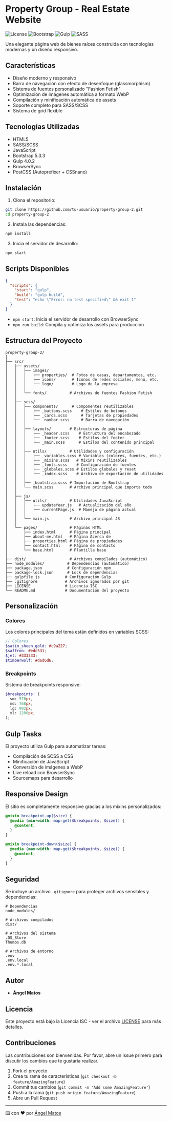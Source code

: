 # Property Group - Real Estate Website

![License](https://img.shields.io/badge/license-ISC-blue.svg)
![Bootstrap](https://img.shields.io/badge/Bootstrap-5.3.3-purple.svg)
![Gulp](https://img.shields.io/badge/Gulp-4.0.2-red.svg)
![SASS](https://img.shields.io/badge/SASS-1.71.1-pink.svg)

Una elegante página web de bienes raíces construida con tecnologías modernas y un diseño responsivo.

## Características

- Diseño moderno y responsivo
- Barra de navegación con efecto de desenfoque (glassmorphism)
- Sistema de fuentes personalizado "Fashion Fetish"
- Optimización de imágenes automática a formato WebP
- Compilación y minificación automática de assets
- Soporte completo para SASS/SCSS
- Sistema de grid flexible

## Tecnologías Utilizadas

- HTML5
- SASS/SCSS
- JavaScript
- Bootstrap 5.3.3
- Gulp 4.0.2
- BrowserSync
- PostCSS (Autoprefixer + CSSnano)

## Instalación

1. Clona el repositorio:
```bash
git clone https://github.com/tu-usuario/property-group-2.git
cd property-group-2
```

2. Instala las dependencias:
```bash
npm install
```

3. Inicia el servidor de desarrollo:
```bash
npm start
```

## Scripts Disponibles

```json
{
  "scripts": {
    "start": "gulp",
    "build": "gulp build",
    "test": "echo \"Error: no test specified\" && exit 1"
  }
}
```

- `npm start`: Inicia el servidor de desarrollo con BrowserSync
- `npm run build`: Compila y optimiza los assets para producción

## Estructura del Proyecto

```
property-group-2/              
│
├── src/                      
│   ├── assets/              
│   │   ├── images/          
│   │   │   ├── properties/  # Fotos de casas, departamentos, etc.
│   │   │   ├── icons/       # Iconos de redes sociales, menú, etc.
│   │   │   └── logo/        # Logo de la empresa
│   │   │
│   │   └── fonts/          # Archivos de fuentes Fashion Fetish
│   │
│   ├── scss/               
│   │   ├── components/      # Componentes reutilizables
│   │   │   ├── _buttons.scss    # Estilos de botones
│   │   │   ├── _cards.scss      # Tarjetas de propiedades
│   │   │   └── _navbar.scss     # Barra de navegación
│   │   │
│   │   ├── layouts/        # Estructuras de página
│   │   │   ├── _header.scss    # Estructura del encabezado
│   │   │   ├── _footer.scss    # Estilos del footer
│   │   │   └── _main.scss      # Estilos del contenido principal
│   │   │
│   │   ├── utils/          # Utilidades y configuración
│   │   │   ├── _variables.scss # Variables (colores, fuentes, etc.)
│   │   │   ├── _mixins.scss   # Mixins reutilizables
│   │   │   ├── _fonts.scss    # Configuración de fuentes
│   │   │   ├── _globales.scss # Estilos globales y reset
│   │   │   └── _index.scss    # Archivo de exportación de utilidades
│   │   │
│   │   ├── _bootstrap.scss # Importación de Bootstrap
│   │   └── main.scss       # Archivo principal que importa todo
│   │
│   ├── js/                 
│   │   ├── utils/          # Utilidades JavaScript
│   │   │   ├── updateYear.js   # Actualización del año
│   │   │   └── currentPage.js  # Manejo de página actual
│   │   │
│   │   └── main.js         # Archivo principal JS
│   │
│   └── pages/              # Páginas HTML
│       ├── index.html      # Página principal
│       ├── about-me.html   # Página Acerca de
│       ├── properties.html # Página de propiedades
│       ├── contact.html    # Página de contacto
│       └── base.html       # Plantilla base
│
├── dist/                   # Archivos compilados (automático)
├── node_modules/          # Dependencias (automático)
├── package.json           # Configuración npm
├── package-lock.json      # Lock de dependencias
├── gulpfile.js           # Configuración Gulp
├── .gitignore            # Archivos ignorados por git
├── LICENSE               # Licencia ISC
└── README.md             # Documentación del proyecto              
```

## Personalización

### Colores
Los colores principales del tema están definidos en variables SCSS:

```scss
// Colores
$satin_sheen_gold: #c9a227;
$saffron: #edc531;
$jet: #333333;
$timberwolf: #d6d6d6;
```

### Breakpoints
Sistema de breakpoints responsive:

```scss
$breakpoints: (
  sm: 576px,
  md: 768px,
  lg: 992px,
  xl: 1200px,
);
```

## Gulp Tasks

El proyecto utiliza Gulp para automatizar tareas:

- Compilación de SCSS a CSS
- Minificación de JavaScript
- Conversión de imágenes a WebP
- Live reload con BrowserSync
- Sourcemaps para desarrollo

## Responsive Design

El sitio es completamente responsive gracias a los mixins personalizados:

```scss
@mixin breakpoint-up($size) {
  @media (min-width: map-get($breakpoints, $size)) {
    @content;
  }
}

@mixin breakpoint-down($size) {
  @media (max-width: map-get($breakpoints, $size)) {
    @content;
  }
}
```

## Seguridad

Se incluye un archivo `.gitignore` para proteger archivos sensibles y dependencias:

```gitignore
# Dependencias
node_modules/

# Archivos compilados
dist/

# Archivos del sistema
.DS_Store
Thumbs.db

# Archivos de entorno
.env
.env.local
.env.*.local
```

## Autor

- **Ángel Matos**

## Licencia

Este proyecto está bajo la Licencia ISC - ver el archivo [LICENSE](LICENSE) para más detalles.

## Contribuciones

Las contribuciones son bienvenidas. Por favor, abre un issue primero para discutir los cambios que te gustaría realizar.

1. Fork el proyecto
2. Crea tu rama de características (`git checkout -b feature/AmazingFeature`)
3. Commit tus cambios (`git commit -m 'Add some AmazingFeature'`)
4. Push a la rama (`git push origin feature/AmazingFeature`)
5. Abre un Pull Request

---

⌨️ con ❤️ por [Ángel Matos](https://github.com/Angelrmatoz)
